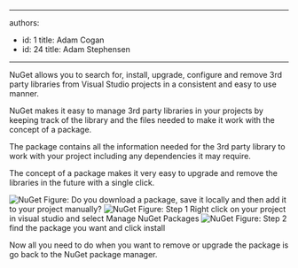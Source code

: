 

---
authors:
  - id: 1
    title: Adam Cogan
  - id: 24
    title: Adam Stephensen
---




<span class='intro'> <p>NuGet allows you to search for, install, upgrade, configure and remove 3rd party libraries from Visual Studio projects in a consistent and easy to use manner.</p> </span>

<p>NuGet makes it easy to manage 3rd party libraries in your projects by keeping track of the library and the files needed to make it work with the concept of a package.</p>
<p>The package contains all the information needed for the 3rd party library to work with your project including any dependencies it may require.</p>
<p>The concept of a package makes it very easy to upgrade and remove the libraries in the future with a single click.</p>
<img class="ms-rteCustom-ImageArea" alt="NuGet" src="/PublishingImages/NuGet-bad-1.jpg" /> <span class="ms-rteCustom-FigureBad">Figure&#58; Do you download a package, save it locally and then add it to your project manually?</span> <img class="ms-rteCustom-ImageArea" alt="NuGet" src="/PublishingImages/NuGet-good-1.jpg" /> <span class="ms-rteCustom-FigureGood">Figure&#58; Step 1 Right click on your project in visual studio and select Manage NuGet Packages</span> <img class="ms-rteCustom-ImageArea" alt="NuGet" src="/PublishingImages/NuGet-good-2.jpg" /> <span class="ms-rteCustom-FigureGood">Figure&#58; Step 2 find the package you want and click install</span> <p>Now all you need to do when you want to remove or upgrade the package is go back to the NuGet package manager.</p>


